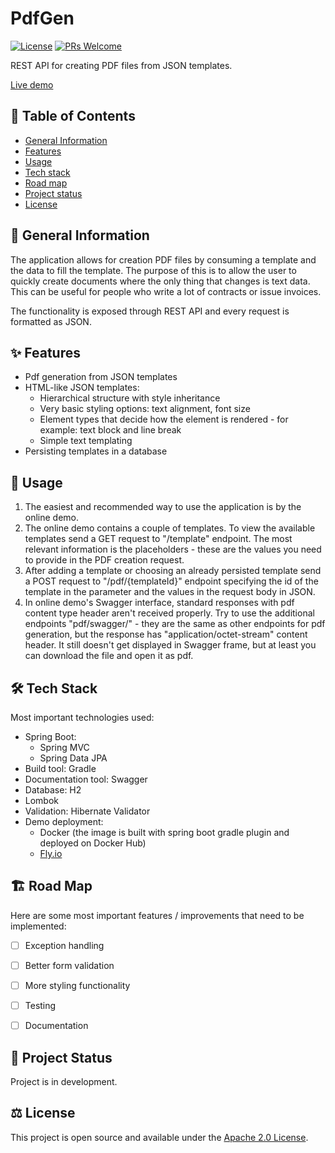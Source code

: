# PdfGen

[![License](https://img.shields.io/badge/License-Apache%202.0-blue.svg)](https://opensource.org/licenses/Apache-2.0)
[![PRs Welcome](https://img.shields.io/badge/PRs-welcome-brightgreen.svg)](http://makeapullrequest.com)

REST API for creating PDF files from JSON templates.

[Live demo](https://pdfgen-demo.fly.dev/swagger-ui/index.html)


## 📖 Table of Contents

* [General Information](https://github.com/mslabek/pdfgen#-general-information)
* [Features](https://github.com/mslabek/pdfgen#-features)
* [Usage](https://github.com/mslabek/pdfgen#-usage)
* [Tech stack](https://github.com/mslabek/pdfgen#-tech-stack)
* [Road map](https://github.com/mslabek/pdfgen#%EF%B8%8F-road-map)
* [Project status](https://github.com/mslabek/pdfgen#-project-status)
* [License](https://github.com/mslabek/pdfgen#%EF%B8%8F-license)


## 📝 General Information

The application allows for creation PDF files by consuming a template and the data to fill the template. The purpose of
this is to allow the user to quickly create documents where the only thing that changes is text data. This can be useful
for people who write a lot of contracts or issue invoices.

The functionality is exposed through REST API and every request is formatted as JSON.


## ✨ Features

- Pdf generation from JSON templates
- HTML-like JSON templates:
    - Hierarchical structure with style inheritance
    - Very basic styling options: text alignment, font size
    - Element types that decide how the element is rendered - for example: text block and line break
    - Simple text templating
- Persisting templates in a database


## 🎡 Usage

1. The easiest and recommended way to use the application is by the online demo.
2. The online demo contains a couple of templates. To view the available templates send a GET request to "/template"
   endpoint. The most relevant information is the placeholders - these are the values you need to provide in the PDF
   creation request.
3. After adding a template or choosing an already persisted template send a POST request to "/pdf/{templateId}" endpoint
   specifying the id of the template in the parameter and the values in the request body in JSON.
4. In online demo's Swagger interface, standard responses with pdf content type header aren't received
   properly. Try to use the additional endpoints "pdf/swagger/" - they are the same as other endpoints for pdf
   generation, but the response has "application/octet-stream" content header. It still doesn't get displayed in 
   Swagger frame, but at least you can download the file and open it as pdf.


## 🛠 Tech Stack

Most important technologies used:

- Spring Boot:
    - Spring MVC
    - Spring Data JPA
- Build tool: Gradle
- Documentation tool: Swagger
- Database: H2
- Lombok
- Validation: Hibernate Validator
- Demo deployment:
    - Docker (the image is built with spring boot gradle plugin and deployed on Docker Hub)
    - [Fly.io](https://fly.io)


## 🏗️ Road Map

Here are some most important features / improvements that need to be implemented:

- [ ] Exception handling
- [ ] Better form validation
- [ ] More styling functionality
- [ ] Testing
- [ ] Documentation


## 🌱 Project Status

Project is in development.


## ⚖️ License

This project is open source and available under the [Apache 2.0 License](https://www.apache.org/licenses/LICENSE-2.0).